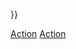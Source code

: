 }}

[Action](Category:Protoflux{{#translation:}} "wikilink")
[Action](Category:NodeMenu{{#translation:}} "wikilink")